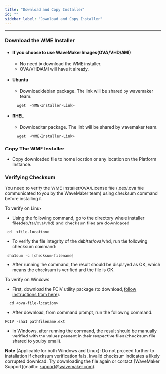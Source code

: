 ```yaml
---
title: "Download and Copy Installer"
id: ""
sidebar_label: "Download and Copy Installer"
---
```

---

### Download the WME Installer
- #### If you choose to use WaveMaker Images(OVA/VHD/AMI) 
  - No need to download the WME installer. 
  - OVA/VHD/AMI will have it already.

- #### Ubuntu
  - Download debian package. The link will be shared by wavemaker team.
  ```
    wget  <WME-Installer-Link>
  ```
- #### RHEL
  - Download tar package. The link will be shared by wavemaker team.
  ```
    wget  <WME-Installer-Link>
  ```

### Copy The WME Installer
- Copy downloaded file to home location or any location on the Platform Instance. 

### Verifying Checksum

You need to verify the WME Installer/OVA/License file (.deb/.ova file communicated to you by the WaveMaker team) using checksum command before installing it.

To verify on Linux

- Using the following command, go to the directory where installer file(deb/tar/ova/vhd) and checksum files are downloaded 
 ``` 
  cd  <file-location>
 ```
- To verify the file integrity of the deb/tar/ova/vhd, run the following checksum command: 
 ```
  sha1sum -c [checksum-filename]
 ```
- After running the command, the result should be displayed as OK, which means the checksum is verified and the file is OK.

To verify on Windows

- First, download the FCIV utility package (to download, [follow instructions from here](https://support.microsoft.com/en-us/kb/841290#bookmark-4)).
```
  cd <ova-file-location>
```
- After download, from command prompt, run the following command.
 ```
 FCIV -sha1 pathfilename.ext
 ```
- In Windows, after running the command, the result should be manually verified with the values present in their respective files (checksum file shared to you by email).

**Note** (Applicable for both Windows and Linux): Do not proceed further to installation if checksum verification fails. Invalid checksum indicates a likely corrupted download. Try downloading the file again or contact [WaveMaker Support](mailto: support@wavemaker.com).

